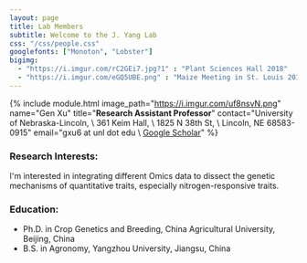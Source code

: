 ```yaml
---
layout: page
title: Lab Members
subtitle: Welcome to the J. Yang Lab
css: "/css/people.css"
googlefonts: ["Monoton", "Lobster"]
bigimg:
  - "https://i.imgur.com/rC2GEi7.jpg?1" : "Plant Sciences Hall 2018"
  - "https://i.imgur.com/eGQ5UBE.png" : "Maize Meeting in St. Louis 2019"
---
```



{% include module.html 
image_path="https://i.imgur.com/uf8nsvN.png" 
name="Gen Xu" 
title="__Research Assistant Professor__" 
contact="University of Nebraska-Lincoln, \\
  361 Keim Hall, \\
  1825 N 38th St, \\
  Lincoln, NE 68583-0915"
email="gxu6 at unl dot edu \\
[Google Scholar](https://scholar.google.com/citations?user=EQUPblkAAAAJ&hl)"
%}


### Research Interests:

I'm interested in integrating different Omics data to dissect the genetic mechanisms of quantitative traits, especially nitrogen-responsive traits. 

### Education:

- Ph.D. in Crop Genetics and Breeding, China Agricultural University, Beijing, China
- B.S. in Agronomy, Yangzhou University, Jiangsu, China 

